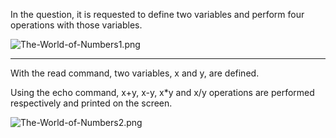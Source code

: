 In the question, it is requested to define two variables and perform four operations with those variables.

![The-World-of-Numbers1.png]()

---

With the read command, two variables, x and y, are defined.

Using the echo command, x+y, x-y, x*y and x/y operations are performed respectively and printed on the screen.

![The-World-of-Numbers2.png]()